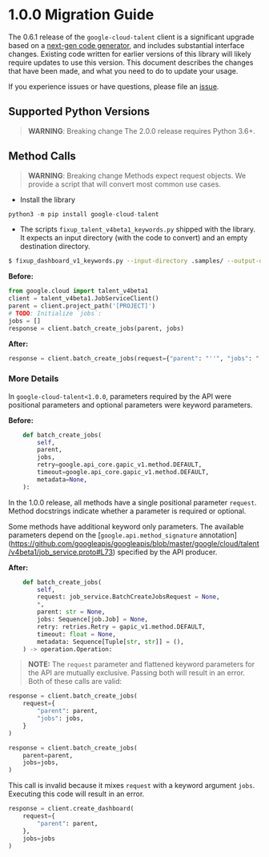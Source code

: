 # 1.0.0 Migration Guide

The 0.6.1 release of the `google-cloud-talent` client is a significant upgrade based on a [next-gen code generator](https://github.com/googleapis/gapic-generator-python), and includes substantial interface changes. Existing code written for earlier versions of this library will likely require updates to use this version. This document describes the changes that have been made, and what you need to do to update your usage.

If you experience issues or have questions, please file an [issue](https://github.com/googleapis/python-talent/issues).

## Supported Python Versions

> **WARNING**: Breaking change
The 2.0.0 release requires Python 3.6+.

## Method Calls

> **WARNING**: Breaking change
Methods expect request objects. We provide a script that will convert most common use cases.
* Install the library
```py
python3 -m pip install google-cloud-talent
```

* The scripts `fixup_talent_v4beta1_keywords.py` shipped with the library. It expects
an input directory (with the code to convert) and an empty destination directory.

```sh
$ fixup_dashboard_v1_keywords.py --input-directory .samples/ --output-directory samples/
```

**Before:**
```py
from google.cloud import talent_v4beta1
client = talent_v4beta1.JobServiceClient()
parent = client.project_path('[PROJECT]')
# TODO: Initialize `jobs`:
jobs = []
response = client.batch_create_jobs(parent, jobs)
```

**After:**
```py
response = client.batch_create_jobs(request={"parent": "''", "jobs": "[]"})
```

### More Details

In `google-cloud-talent<1.0.0`, parameters required by the API were positional parameters and optional parameters were keyword parameters.

**Before:**
```py
    def batch_create_jobs(
        self,
        parent,
        jobs,
        retry=google.api_core.gapic_v1.method.DEFAULT,
        timeout=google.api_core.gapic_v1.method.DEFAULT,
        metadata=None,
    ):
```

In the 1.0.0 release, all methods have a single positional parameter `request`. Method docstrings indicate whether a parameter is required or optional.

Some methods have additional keyword only parameters. The available parameters depend on the [`google.api.method_signature` annotation] (https://github.com/googleapis/googleapis/blob/master/google/cloud/talent/v4beta1/job_service.proto#L73) specified by the API producer.


**After:**
```py
    def batch_create_jobs(
        self,
        request: job_service.BatchCreateJobsRequest = None,
        *,
        parent: str = None,
        jobs: Sequence[job.Job] = None,
        retry: retries.Retry = gapic_v1.method.DEFAULT,
        timeout: float = None,
        metadata: Sequence[Tuple[str, str]] = (),
    ) -> operation.Operation:
```

> **NOTE:** The `request` parameter and flattened keyword parameters for the API are mutually exclusive.
> Passing both will result in an error.
Both of these calls are valid:
```py
response = client.batch_create_jobs(
    request={
        "parent": parent,
        "jobs": jobs,
    }
)
```

```py
response = client.batch_create_jobs(
    parent=parent,
    jobs=jobs,
)
```

This call is invalid because it mixes `request` with a keyword argument `jobs`. Executing this code will result in an error.

```py
response = client.create_dashboard(
    request={
        "parent": parent,
    },
    jobs=jobs
)
```